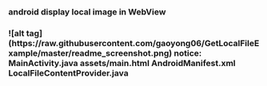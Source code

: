 <h3>android display local image in WebView<h3>
![alt tag](https://raw.githubusercontent.com/gaoyong06/GetLocalFileExample/master/readme_screenshot.png)
notice:
MainActivity.java
assets/main.html
AndroidManifest.xml
LocalFileContentProvider.java
